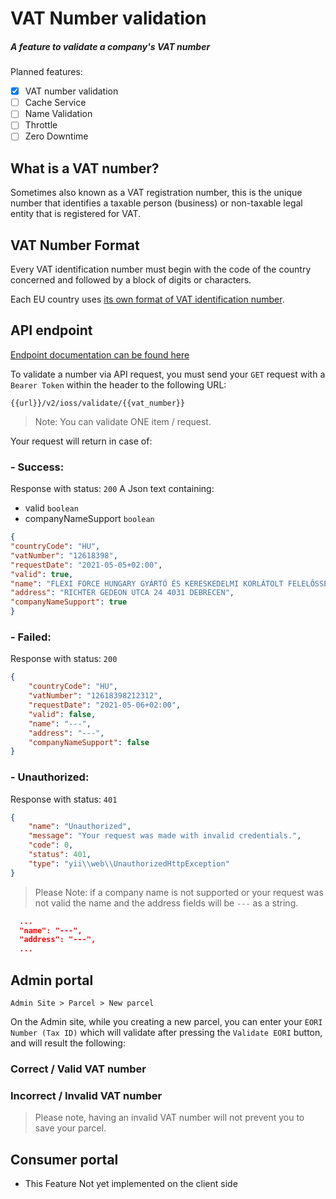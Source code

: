 # VAT Number validation
##### A feature to validate a company's VAT number

Planned features:

- [X] VAT number validation
- [ ] Cache Service
- [ ] Name Validation
- [ ] Throttle
- [ ] Zero Downtime

## What is a VAT number?

Sometimes also known as a VAT registration number,
this is the unique number that identifies a taxable person (business) or non-taxable legal entity that is registered for VAT.


## VAT Number Format
Every VAT identification number must begin with the code of the country concerned and followed by a block of digits or characters.

Each EU country uses [its own format of VAT identification number](http://ec.europa.eu/taxation_customs/vies/faqvies.do#item_11).


## API endpoint

[Endpoint documentation can be found here](https://documenter.getpostman.com/view/6991677/TVzUCFmy#d31a18fb-7572-47f7-9ee1-d327533e7e0b)

To validate a number via API request, you must send your `GET` request with a `Bearer Token` within the header to the following URL:

```url
{{url}}/v2/ioss/validate/{{vat_number}}
```
> Note:
> You can validate ONE item / request.




Your request will return in case of:

### - Success:
Response with status: `200`
A Json text containing:
- valid `boolean`
- companyNameSupport `boolean`


```json
{
"countryCode": "HU",
"vatNumber": "12618398",
"requestDate": "2021-05-05+02:00",
"valid": true,
"name": "FLEXI FORCE HUNGARY GYÁRTÓ ÉS KERESKEDELMI KORLÁTOLT FELELŐSSÉGŰ TÁRSASÁG",
"address": "RICHTER GEDEON UTCA 24 4031 DEBRECEN",
"companyNameSupport": true
}
```

### - Failed:
Response with status: `200`
```json
{
    "countryCode": "HU",
    "vatNumber": "12618398212312",
    "requestDate": "2021-05-06+02:00",
    "valid": false,
    "name": "---",
    "address": "---",
    "companyNameSupport": false
}
```

### - Unauthorized:
Response with status: `401`
```json
{
    "name": "Unauthorized",
    "message": "Your request was made with invalid credentials.",
    "code": 0,
    "status": 401,
    "type": "yii\\web\\UnauthorizedHttpException"
}
```

> Please Note: if a company name is not supported or your request was not valid the name and the address fields will be `---` as a string.
```json
  ...
  "name": "---",
  "address": "---",
  ...
```



## Admin portal

`Admin Site > Parcel > New parcel`

On the Admin site, while you creating a new parcel, you can enter your `EORI Number (Tax ID)` which will
validate after pressing the `Validate EORI` button, and will result the following:

### Correct / Valid VAT number
<ImageZoom
src="images/ioss/ioss_vat_correct.png"
:border="true"
width="300"
/>

### Incorrect / Invalid VAT number
<ImageZoom
src="images/ioss/ioss_vat_incorrect.png"
:border="true"
width="300"
/>

> Please note, having an invalid VAT number will not prevent you to save your parcel.



## Consumer portal

- This Feature Not yet implemented on the client side
